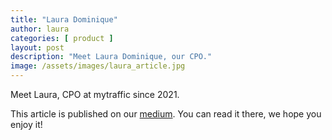 ```yaml
---
title: "Laura Dominique"
author: laura
categories: [ product ]
layout: post
description: "Meet Laura Dominique, our CPO."
image: /assets/images/laura_article.jpg
---
```


Meet Laura, CPO at mytraffic since 2021.

This article is published on our [medium](https://mytraffic.medium.com/learn-more-about-the-mytraffic-product-team-thanks-to-our-cpo-testimonial-3b31d037870c).
You can read it there, we hope you enjoy it!

